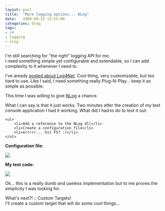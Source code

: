 ```yaml
---
layout: post
title:  "More logging options... NLog"
date:   2009-09-25 13:55:00
categories: blog
tags:
- c#
- logging
- nlog
---
```


<p>
    I'm still searching for "the right" logging API for me.<br/>
    I need something simple yet configurable and extendable, so I can add complexity to it whenever I need to.
</p>

<p>
    I've aready <a href="http://alexcode.blogspot.com/2009/09/implementing-log-on-your-net.html">posted about Log4Net</a>. Cool thing, very customizable, but too hard to use.
    Like I said, I need something really Plug-N-Play... keep it as simple as possible.
</p>

<p>
    This time I was willing to give <a href="http://www.nlog-project.org/">NLog</a> a chance.
</p>

<p>
    What I can say is that it just works. Two minutes after the creation of my test console application I had it working.
    What did I had to do to test it out:
    
    <ul>
        <li>Add a reference to the NLog dll</li>
        <li>Create a configuration file</li>
        <li>errrrr... hit F5? :)</li>
    </ul>
</p>

<p>
    <b>Configuration file:</b>
    <div>
        <img style="border: none; max-width: 100%;" src="http://1.bp.blogspot.com/_lhIm4rzeEag/SryTheuV-nI/AAAAAAAAADM/BoM1RWc_ee4/s400/NLog+Configuration+File.jpg" />
    </div>
</p>

<p>
    <b>My test code:</b>
    <div>
        <img style="border: none; max-width: 100%;" src="http://4.bp.blogspot.com/_lhIm4rzeEag/SryUPuojQDI/AAAAAAAAADU/I3GcMfYtPwM/s400/NLog+ConsoleApp+Demo.jpg" />
    </div>
</p>

Ok... this is a really dumb and useless implementation but to me proves the simplicity I was looking for.

<p>
What's next?! :: Custom Targets!
<br/>
I'll create a custom target that will do some cool things...
</p>